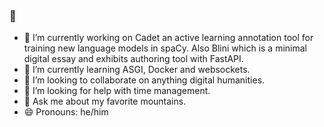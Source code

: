 ### 🌱
- 🔭 I’m currently working on Cadet an active learning annotation tool for training new language models in spaCy.  Also Blini which is a minimal digital essay and exhibits authoring tool with FastAPI.   
- 🌱 I’m currently learning ASGI, Docker and websockets.
- 👯 I’m looking to collaborate on anything digital humanities.
- 🤔 I’m looking for help with time management. 
- 💬 Ask me about my favorite mountains. 
- 😄 Pronouns: he/him


<!--
**apjanco/apjanco** is a ✨ _special_ ✨ repository because its `README.md` (this file) appears on your GitHub profile.

Here are some ideas to get you started:

- 🔭 I’m currently working on ...
- 🌱 I’m currently learning ...
- 👯 I’m looking to collaborate on ...
- 🤔 I’m looking for help with ...
- 💬 Ask me about ...
- 📫 How to reach me: ...
- 😄 Pronouns: ...
- ⚡ Fun fact: ...
-->

